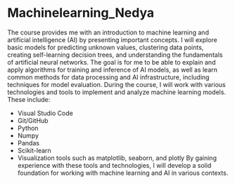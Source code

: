 # Machinelearning_Nedya

The course provides me with an introduction to machine learning and artificial intelligence (AI) by presenting important concepts. I will explore basic models for predicting unknown values, clustering data points, creating self-learning decision trees, and understanding the fundamentals of artificial neural networks. The goal is for me to be able to explain and apply algorithms for training and inference of AI models, as well as learn common methods for data processing and AI infrastructure, including techniques for model evaluation.
During the course, I will work with various technologies and tools to implement and analyze machine learning models. These include:

- Visual Studio Code
- Git/GitHub
- Python
- Numpy
- Pandas
- Scikit-learn
- Visualization tools such as matplotlib, seaborn, and plotly By gaining experience with these tools and technologies, I will develop a solid foundation for working with machine learning and AI in various contexts.
